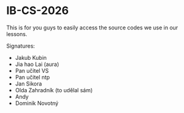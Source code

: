 # IB-CS-2026

This is for you guys to easily access the source codes we use in our lessons.

Signatures:
* Jakub Kubin
* Jia hao Lai (aura)
* Pan učitel VS
* Pan učitel ntp
* Jan Sikora
* Olda Zahradník (to udělal sám)
* Andy
* Dominik Novotný
